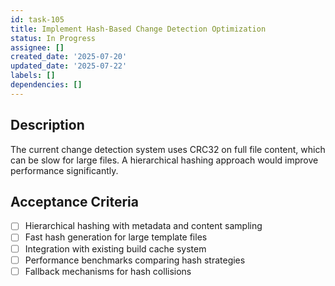 ```yaml
---
id: task-105
title: Implement Hash-Based Change Detection Optimization
status: In Progress
assignee: []
created_date: '2025-07-20'
updated_date: '2025-07-22'
labels: []
dependencies: []
---
```


## Description

The current change detection system uses CRC32 on full file content, which can be slow for large files. A hierarchical hashing approach would improve performance significantly.

## Acceptance Criteria

- [ ] Hierarchical hashing with metadata and content sampling
- [ ] Fast hash generation for large template files
- [ ] Integration with existing build cache system
- [ ] Performance benchmarks comparing hash strategies
- [ ] Fallback mechanisms for hash collisions
